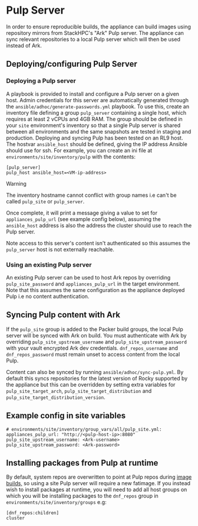 # Pulp Server

In order to ensure reproducible builds, the appliance can build images using repository mirrors from StackHPC's "Ark" Pulp server. The appliance can sync relevant repositories to a local Pulp server which will then be used instead of Ark.

## Deploying/configuring Pulp Server

### Deploying a Pulp server
A playbook is provided to install and configure a Pulp server on a given host. Admin credentials for this server are automatically generated through the `ansible/adhoc/generate-passwords.yml` playbook. To use this, create an inventory file
defining a group `pulp_server` containing a single host, which requires at least 2 vCPUs and 4GB RAM. The group should be defined in your `site` environment's inventory so that a single Pulp server is shared between all environments and 
the same snapshots are tested in staging and production.
Deploying and syncing Pulp has been tested on an RL9 host. The hostvar `ansible_host` should be defined, giving the IP address Ansible should use for ssh. For example, you can create an ini file at `environments/site/inventory/pulp` with the contents:

```
[pulp_server]
pulp_host ansible_host=<VM-ip-address>
```

> [!WARNING] 
> The inventory hostname cannot conflict with group names i.e can't be called `pulp_site` or `pulp_server`.

Once complete, it will print a message giving a value to set for `appliances_pulp_url` (see example config below), assuming the `ansible_host` address is also the address the cluster
should use to reach the Pulp server.

Note access to this server's content isn't authenticated so this assumes the `pulp_server` host is not externally reachable.

### Using an existing Pulp server
An existing Pulp server can be used to host Ark repos by overriding `pulp_site_password` and `appliances_pulp_url` in the target environment. Note that this assumes the same configuration as the appliance deployed Pulp i.e no content authentication.

## Syncing Pulp content with Ark

If the `pulp_site` group is added to the Packer build groups, the local Pulp server will be synced with Ark on build. You must authenticate with Ark by overriding `pulp_site_upstream_username` and `pulp_site_upstream_password` with your vault encrypted Ark dev credentials. `dnf_repos_username` and `dnf_repos_password` must remain unset to access content from the local Pulp.

Content can also be synced by running `ansible/adhoc/sync-pulp.yml`. By default this syncs repositories for the latest version of Rocky supported by the appliance but this can be overridden by setting extra variables for `pulp_site_target_arch`, `pulp_site_target_distribution` and `pulp_site_target_distribution_version`.

## Example config in site variables

```
# environments/site/inventory/group_vars/all/pulp_site.yml:
appliances_pulp_url: "http://<pulp-host-ip>:8080"
pulp_site_upstream_username: <Ark-username>
pulp_site_upstream_password: <Ark-password>
```

## Installing packages from Pulp at runtime
By default, system repos are overwritten to point at Pulp repos during [image builds,](../image-build.md) so using a site Pulp server will require a new fatimage. If you instead wish to install packages at runtime,
you will need to add all host groups on which you will be installing packages to the `dnf_repos` group in `environments/site/inventory/groups` e.g:

```
[dnf_repos:children]
cluster
```
